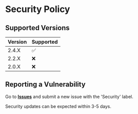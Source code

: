 # Security Policy

## Supported Versions

| Version | Supported          |
| ------- | ------------------ |
| 2.4.X   | :white_check_mark: |
| 2.2.X   | :x: |
| 2.0.X   | :x: |

## Reporting a Vulnerability

Go to **[Issues](https://github.com/TheFlyingCarrot/discord-carrot-bot/issues)** and submit a new issue with the 'Security' label.

Security updates can be expected within 3-5 days.
